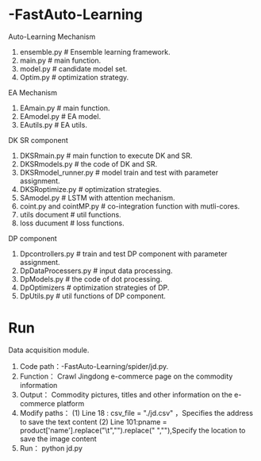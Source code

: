 # -FastAuto-Learning

Auto-Learning Mechanism
1. ensemble.py # Ensemble learning framework. 
2. main.py # main function.
3. model.py # candidate model set.
4. Optim.py # optimization strategy.

EA Mechanism
1. EAmain.py # main function.
2. EAmodel.py # EA model.
3. EAutils.py # EA utils. 

DK SR component
1. DKSRmain.py # main function to execute DK and SR.
2. DKSRmodels.py # the code of DK and SR.
3. DKSRmodel_runner.py # model train and test with parameter assignment.
4. DKSRoptimize.py # optimization strategies.
5. SAmodel.py # LSTM with attention mechanism.
6. coint.py and cointMP.py # co-integration function with mutli-cores.
7. utils document # util functions.
8. loss ducument # loss functions.

DP component
1. Dpcontrollers.py # train and test DP component with parameter assignment.
2. DpDataProcessers.py # input data processing.
3. DpModels.py # the code of dot processing.
4. DpOptimizers # optimization strategies of DP.
5. DpUtils.py # util functions of DP component.


# Run
Data acquisition module.
1. Code path：-FastAuto-Learning/spider/jd.py.
2. Function： Crawl Jingdong e-commerce page on the commodity information
3. Output： Commodity pictures, titles and other information on the e-commerce platform
4. Modify paths：
(1) Line 18 : csv_file = "./jd.csv"	，Specifies the address to save the text content
(2) Line 101:pname = product['name'].replace("\t","").replace(" ",""),Specify the location to save the image content
5. Run： python jd.py
